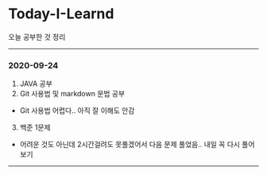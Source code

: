# Today-I-Learnd

오늘 공부한 것 정리
***

### 2020-09-24

1. JAVA 공부
2. Git 사용법 및 markdown 문법 공부
 - Git 사용법 어렵다.. 아직 잘 이해도 안감
3. 백준 1문제 
 - 어려운 것도 아닌데 2시간걸려도 못풀겠어서 다음 문제 풀었음.. 내일 꼭 다시 풀어보기
***

